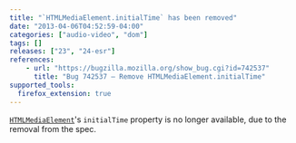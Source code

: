 ```yaml
---
title: "`HTMLMediaElement.initialTime` has been removed"
date: "2013-04-06T04:52:59-04:00"
categories: ["audio-video", "dom"]
tags: []
releases: ["23", "24-esr"]
references:
    - url: "https://bugzilla.mozilla.org/show_bug.cgi?id=742537"
      title: "Bug 742537 – Remove HTMLMediaElement.initialTime"
supported_tools:
  firefox_extension: true
---
```

[`HTMLMediaElement`](https://developer.mozilla.org/docs/Web/API/HTMLMediaElement)'s `initialTime` property is no longer available, due to the removal from the spec.
